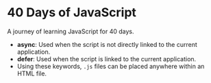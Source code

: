 # 40 Days of JavaScript  

A journey of learning JavaScript for 40 days.  

- **async**: Used when the script is not directly linked to the current application.  
- **defer**: Used when the script is linked to the current application.  
- Using these keywords, `.js` files can be placed anywhere within an HTML file.  
